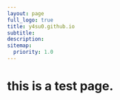 ```yaml
---
layout: page
full_logo: true
title: y4su0.github.io
subtitle: 
description:
sitemap:
  priority: 1.0
---
```


# this is a test page.
